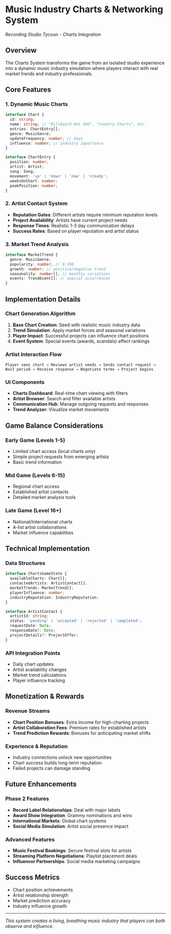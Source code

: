 # Music Industry Charts & Networking System
*Recording Studio Tycoon - Charts Integration*

## Overview
The Charts System transforms the game from an isolated studio experience into a dynamic music industry simulation where players interact with real market trends and industry professionals.

## Core Features

### 1. Dynamic Music Charts
```typescript
interface Chart {
  id: string;
  name: string; // "Billboard Hot 100", "Country Charts", etc.
  entries: ChartEntry[];
  genre: MusicGenre;
  updateFrequency: number; // days
  influence: number; // industry importance
}

interface ChartEntry {
  position: number;
  artist: Artist;
  song: Song;
  movement: 'up' | 'down' | 'new' | 'steady';
  weeksOnChart: number;
  peakPosition: number;
}
```

### 2. Artist Contact System
- **Reputation Gates**: Different artists require minimum reputation levels
- **Project Availability**: Artists have current project needs
- **Response Times**: Realistic 1-3 day communication delays
- **Success Rates**: Based on player reputation and artist status

### 3. Market Trend Analysis
```typescript
interface MarketTrend {
  genre: MusicGenre;
  popularity: number; // 0-100
  growth: number; // positive/negative trend
  seasonality: number[]; // monthly variations
  events: TrendEvent[]; // special occurrences
}
```

## Implementation Details

### Chart Generation Algorithm
1. **Base Chart Creation**: Seed with realistic music industry data
2. **Trend Simulation**: Apply market forces and seasonal variations
3. **Player Impact**: Successful projects can influence chart positions
4. **Event System**: Special events (awards, scandals) affect rankings

### Artist Interaction Flow
```
Player sees chart → Reviews artist needs → Sends contact request → 
Wait period → Receive response → Negotiate terms → Project begins
```

### UI Components
- **Charts Dashboard**: Real-time chart viewing with filters
- **Artist Browser**: Search and filter available artists
- **Communication Hub**: Manage outgoing requests and responses
- **Trend Analyzer**: Visualize market movements

## Game Balance Considerations

### Early Game (Levels 1-5)
- Limited chart access (local charts only)
- Simple project requests from emerging artists
- Basic trend information

### Mid Game (Levels 6-15)
- Regional chart access
- Established artist contacts
- Detailed market analysis tools

### Late Game (Level 16+)
- National/International charts
- A-list artist collaborations
- Market influence capabilities

## Technical Implementation

### Data Structures
```typescript
interface ChartsGameState {
  availableCharts: Chart[];
  contactedArtists: ArtistContact[];
  marketTrends: MarketTrend[];
  playerInfluence: number;
  industryReputation: IndustryReputation;
}

interface ArtistContact {
  artistId: string;
  status: 'pending' | 'accepted' | 'rejected' | 'completed';
  requestDate: Date;
  responseDate?: Date;
  projectDetails?: ProjectOffer;
}
```

### API Integration Points
- Daily chart updates
- Artist availability changes
- Market trend calculations
- Player influence tracking

## Monetization & Rewards

### Revenue Streams
- **Chart Position Bonuses**: Extra income for high-charting projects
- **Artist Collaboration Fees**: Premium rates for established artists
- **Trend Prediction Rewards**: Bonuses for anticipating market shifts

### Experience & Reputation
- Industry connections unlock new opportunities
- Chart success builds long-term reputation
- Failed projects can damage standing

## Future Enhancements

### Phase 2 Features
- **Record Label Relationships**: Deal with major labels
- **Award Show Integration**: Grammy nominations and wins
- **International Markets**: Global chart systems
- **Social Media Simulation**: Artist social presence impact

### Advanced Features
- **Music Festival Bookings**: Secure festival slots for artists
- **Streaming Platform Negotiations**: Playlist placement deals
- **Influencer Partnerships**: Social media marketing campaigns

## Success Metrics
- Chart position achievements
- Artist relationship strength
- Market prediction accuracy
- Industry influence growth

---
*This system creates a living, breathing music industry that players can both observe and influence.*
